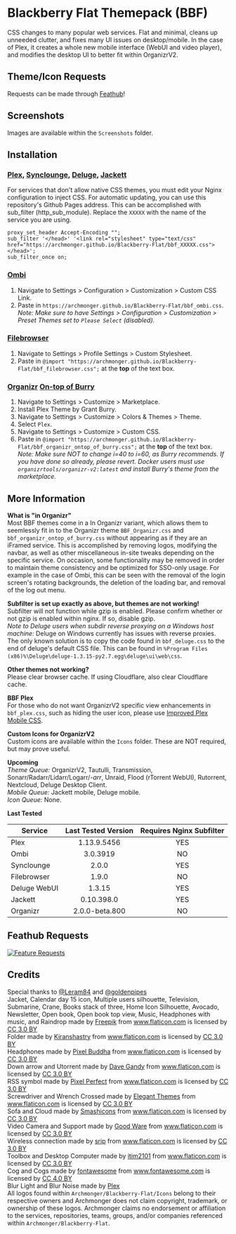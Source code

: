 # Blackberry Flat Themepack (BBF)
CSS changes to many popular web services. Flat and minimal, cleans up unneeded clutter, and fixes many UI issues on desktop/mobile. In the case of Plex, it creates a whole new mobile interface (WebUI and video player), and modifies the desktop UI to better fit within OrganizrV2.<br/>

## Theme/Icon Requests<br/>
Requests can be made through [Feathub](https://feathub.com/Archmonger/Blackberry-Flat)! <br/>

## Screenshots<br/>
Images are available within the `Screenshots` folder.<br/>

## Installation<br/>
### [Plex](https://www.plex.tv/), [Synclounge](https://github.com/samcm/synclounge), [Deluge](https://deluge-torrent.org/), [Jackett](https://github.com/Jackett/Jackett)<br/>
For services that don't allow native CSS themes, you must edit your Nginx configuration to inject CSS. For automatic updating, you can use this repository's Github Pages address. This can be accomplished with sub_filter (http_sub_module). Replace the `XXXXX` with the name of the service you are using.<br/>
```
proxy_set_header Accept-Encoding "";
sub_filter '</head>' '<link rel="stylesheet" type="text/css" href="https://archmonger.github.io/Blackberry-Flat/bbf_XXXXX.css"> </head>';
sub_filter_once on;
```
### [Ombi](https://github.com/tidusjar/Ombi)<br/>
1) Navigate to Settings > Configuration > Customization > Custom CSS Link.<br/>
2) Paste in `https://archmonger.github.io/Blackberry-Flat/bbf_ombi.css`.<br/>
_Note: Make sure to have Settings > Configuration > Customization > Preset Themes set to `Please Select` (disabled)._<br/>

### [Filebrowser](https://filebrowser.github.io/)<br/>
1) Navigate to Settings > Profile Settings > Custom Stylesheet.<br/>
2) Paste in `@import "https://archmonger.github.io/Blackberry-Flat/bbf_filebrowser.css";` at the **top** of the text box.<br/>

### [Organizr](https://github.com/causefx/Organizr) [On-top of Burry](https://github.com/Burry/organizr-v2-plex-theme)<br/>
1) Navigate to Settings > Customize > Marketplace.<br/>
2) Install Plex Theme by Grant Burry.<br/>
3) Navigate to Settings > Customize > Colors & Themes > Theme.<br/>
4) Select `Plex`.<br/>
5) Navigate to Settings > Customize > Custom CSS.<br/>
6) Paste in `@import "https://archmonger.github.io/Blackberry-Flat/bbf_organizr_ontop_of_burry.css";` at the **top** of the text box. <br/>
_Note: Make sure NOT to change i=40 to i=60, as Burry recommends. If you have done so already, please revert. Docker users must use `organizrtools/organizr-v2:latest` and install Burry's theme from the marketplace._<br/>

## More Information<br/>
**What is "in Organizr"**<br/>
Most BBF themes come in a In Organizr variant, which allows them to seemlessly fit in to the Organizr theme `BBF_Organizr.css` and `bbf_organizr_ontop_of_burry.css` without appearing as if they are an iFramed service. This is accomplished by removing logos, modifying the navbar, as well as other miscellaneous in-site tweaks depending on the specific service. On occasion, some functionality may be removed in order to maintain theme consistency and be optimized for SSO-only usage. For example in the case of Ombi, this can be seen with the removal of the login screen's rotating backgrounds, the deletion of the loading bar, and removal of the log out menu.<br/>

**Subfilter is set up exactly as above, but themes are not working!**<br/>
Subfilter will not function while gzip is enabled. Please confirm whether or not gzip is enabled within nginx. If so, disable gzip.<br/>
_Note to Deluge users when subdir reverse proxying on a Windows host machine:_ Deluge on Windows currently has issues with reverse proxies. The only known solution is to copy the code found in `bbf_deluge.css` to the end of deluge's default CSS file. This can be found in `%Program Files (x86)%\Deluge\deluge-1.3.15-py2.7.egg\deluge\ui\web\css`.<br/>

**Other themes not working?**<br/>
Please clear browser cache. If using Cloudflare, also clear Cloudflare cache.<br/>

**BBF Plex**<br/>
For those who do not want OrganizrV2 specific view enhancements in `bbf_plex.css`, such as hiding the user icon, please use [Improved Plex Mobile CSS](https://github.com/Archmonger/Improved-Plex-Mobile-CSS).<br/>

**Custom Icons for OrganizrV2**<br/>
Custom icons are available within the `Icons` folder. These are NOT required, but may prove useful.<br/>

**Upcoming**<br/>
_Theme Queue:_ OrganizrV2, Tautulli, Transmission, Sonarr/Radarr/Lidarr/Logarr/*-arr*, Unraid, Flood (rTorrent WebUI), Rutorrent, Nextcloud, Deluge Desktop Client.<br/>
_Mobile Queue:_ Jackett mobile, Deluge mobile.<br/>
_Icon Queue:_ None.

**Last Tested**<br/>

| Service | Last Tested Version | Requires Nginx Subfilter |
| ------------- | :-------------: | :-------------: |
| Plex | 1.13.9.5456 | YES |
| Ombi | 3.0.3919 | NO |
| Synclounge | 2.0.0 | YES |
| Filebrowser | 1.9.0 | NO |
| Deluge WebUI | 1.3.15 | YES |
| Jackett | 0.10.398.0 | YES |
| Organizr | 2.0.0-beta.800 | NO |

## Feathub Requests<br/>
[![Feature Requests](http://feathub.com/Archmonger/Blackberry-Flat?format=svg)](http://feathub.com/Archmonger/Blackberry-Flat)<br/>

## **Credits**<br/>
Special thanks to [@Leram84](https://github.com/leram84) and [@goldenpipes](https://github.com/goldenpipes)<br/>
Jacket, Calendar day 15 icon, Multiple users silhouette, Television, Submarine, Crane, Books stack of three, Home Icon Silhouette, Avocado, Newsletter, Open book, Open book top view, Music, Headphones with music, and Raindrop made by [Freepik](https://www.flaticon.com/authors/freepik) from www.flaticon.com is licensed by [CC 3.0 BY](https://creativecommons.org/licenses/by/3.0/)<br/>
Folder made by [Kiranshastry](https://www.flaticon.com/authors/kiranshastry) from www.flaticon.com is licensed by [CC 3.0 BY](https://creativecommons.org/licenses/by/3.0/)<br/>
Headphones made by [Pixel Buddha](https://www.flaticon.com/authors/pixel-buddha) from www.flaticon.com is licensed by [CC 3.0 BY](https://creativecommons.org/licenses/by/3.0/)<br/>
Down arrow and Utorrent made by [Dave Gandy](https://www.flaticon.com/authors/dave-gandy) from www.flaticon.com is licensed by [CC 3.0 BY](https://creativecommons.org/licenses/by/3.0/)<br/>
RSS symbol made by [Pixel Perfect](https://www.flaticon.com/authors/pixel-perfect) from www.flaticon.com is licensed by [CC 3.0 BY](https://creativecommons.org/licenses/by/3.0/)<br/>
Screwdriver and Wrench Crossed made by [Elegant Themes](https://www.flaticon.com/authors/elegant-themes) from www.flaticon.com is licensed by [CC 3.0 BY](https://creativecommons.org/licenses/by/3.0/)<br/>
Sofa and Cloud made by [Smashicons](https://www.flaticon.com/authors/smashicons) from www.flaticon.com is licensed by [CC 3.0 BY](https://creativecommons.org/licenses/by/3.0/)<br/>
Video Camera and Support made by [Good Ware](https://www.flaticon.com/authors/good-ware) from www.flaticon.com is licensed by [CC 3.0 BY](https://creativecommons.org/licenses/by/3.0/)<br/>
Wireless connection made by [srip](https://www.flaticon.com/authors/srip) from www.flaticon.com is licensed by [CC 3.0 BY](https://creativecommons.org/licenses/by/3.0/)<br/>
Toolbox and Desktop Computer made by [itim2101](https://www.flaticon.com/authors/itim2101) from www.flaticon.com is licensed by [CC 3.0 BY](https://creativecommons.org/licenses/by/3.0/)<br/>
Cog and Cogs made by [fontawesome](https://fontawesome.com/) from www.fontawesome.com is licensed by [CC 4.0 BY](https://creativecommons.org/licenses/by/4.0/)<br/>
Blur Light and Blur Noise made by [Plex](https://www.plex.tv/)<br/>
All logos found within `Archmonger/Blackberry-Flat/Icons` belong to their respective owners and Archmonger does not claim copyright, trademark, or ownership of these logos. Archmonger claims no endorsement or affiliation to the services, repositories, teams, groups, and/or companies referenced within `Archmonger/Blackberry-Flat`.<br/>
